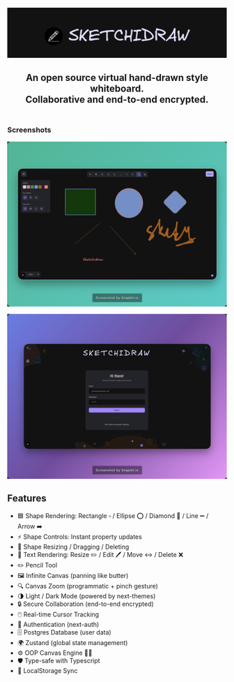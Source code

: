 ![Banner](apps/sketchidraw/public/images/Banner.png?raw=true "Sketchidraw app")

<div align="center">
  <h2>
    An open source virtual hand-drawn style whiteboard. </br>
    Collaborative and end-to-end encrypted. </br>
  <br />
  </h2>
</div>

### Screenshots

![Home page](apps/sketchidraw/public/images/sketchidraw-home.png?raw=true "Home page")

![Auth page](apps/sketchidraw/public/images/sketchidraw-auth.png?raw=true "Auth page")

## Features

- 🟦 Shape Rendering: Rectangle ▫️ / Ellipse ⭕ / Diamond 🔷 / Line ➖ / Arrow ➡️
- ⚡ Shape Controls: Instant property updates
- 🔄 Shape Resizing / Dragging / Deleting
- 📝 Text Rendering: Resize ✏️ / Edit 🖊️ / Move ↔️ / Delete ❌
- ✏️ Pencil Tool
- 🖼️ Infinite Canvas (panning like butter)
- 🔍 Canvas Zoom (programmatic + pinch gesture)
- 🌗 Light / Dark Mode (powered by next-themes)
- 🔒 Secure Collaboration (end-to-end encrypted)
- 🖱️ Real-time Cursor Tracking
- 🔑 Authentication (next-auth)
- 🗄️ Postgres Database (user data)
- 🌍 Zustand (global state management)
- ⚙️ OOP Canvas Engine 🧑‍💻
- 🛡️ Type-safe with Typescript
- 💾 LocalStorage Sync
